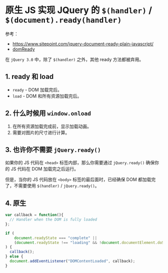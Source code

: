 # 原生 JS 实现 JQuery 的 `$(handler)` / `$(document).ready(handler)`

参考：  
- https://www.sitepoint.com/jquery-document-ready-plain-javascript/
- [domReady](https://github.com/ded/domready)

在 `jQuery 3.0` 中，除了 `$(handler)` 之外，其他 ready 方法都被弃用。  

## 1. ready 和 load

- `ready` - DOM 加载完后。
- `load` - DOM 和所有资源加载完后。

## 2. 什么时候用 `window.onload`

1. 在所有资源加载完成前，显示加载动画。
2. 需要对图片的尺寸进行计算。

## 3. 也许你不需要 `jQuery.ready()`

如果你的 JS 代码在 `<head>` 标签内部，那么你需要通过 `jQuery.ready()` 确保你的 JS 代码在 DOM 加载完之后运行。

但是，当你的 JS 代码放在 `<body>` 标签的最后面时，已经确保 DOM 都加载完了，不需要使用 `$(handler)` / `jQuery.ready()`。

## 4. 原生

```js
var callback = function(){
  // Handler when the DOM is fully loaded
};

if (
    document.readyState === "complete" ||
    (document.readyState !== "loading" && !document.documentElement.doScroll)
) {
  callback();
} else {
  document.addEventListener("DOMContentLoaded", callback);
}
```
